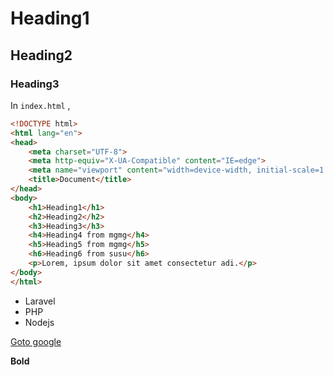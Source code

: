 # Heading1
## Heading2
### Heading3

In `index.html` ,

```html
<!DOCTYPE html>
<html lang="en">
<head>
    <meta charset="UTF-8">
    <meta http-equiv="X-UA-Compatible" content="IE=edge">
    <meta name="viewport" content="width=device-width, initial-scale=1.0">
    <title>Document</title>
</head>
<body>
    <h1>Heading1</h1>
    <h2>Heading2</h2>
    <h3>Heading3</h3>
    <h4>Heading4 from mgmg</h4>
    <h5>Heading5 from mgmg</h5>
    <h6>Heading6 from susu</h6>
    <p>Lorem, ipsum dolor sit amet consectetur adi.</p>
</body>
</html>
```

- Laravel
- PHP
- Nodejs

[Goto google](https://google.com)

**Bold**
